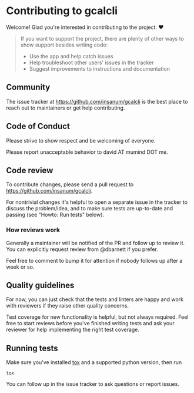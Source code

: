 # Contributing to gcalcli

Welcome! Glad you're interested in contributing to the project. ❤️

> If you want to support the project, there are plenty of other ways to show support besides writing code:
> - Use the app and help catch issues
> - Help troubleshoot other users' issues in the tracker
> - Suggest improvements to instructions and documentation

## Community

The issue tracker at https://github.com/insanum/gcalcli is the best place to reach out to maintainers or get help contributing.

## Code of Conduct

Please strive to show respect and be welcoming of everyone.

Please report unacceptable behavior to david AT mumind DOT me.

## Code review

To contribute changes, please send a pull request to https://github.com/insanum/gcalcli.

For nontrivial changes it's helpful to open a separate issue in the tracker to discuss the problem/idea, and to make sure tests are up-to-date and passing (see "Howto: Run tests" below).

### How reviews work

Generally a maintainer will be notified of the PR and follow up to review it. You can explicitly request review from @dbarnett if you prefer.

Feel free to comment to bump it for attention if nobody follows up after a week or so.

## Quality guidelines

For now, you can just check that the tests and linters are happy and work with reviewers if they raise other quality concerns.

Test coverage for new functionality is helpful, but not always required. Feel free to start reviews before you've finished writing tests and ask your reviewer for help implementing the right test coverage.

## Running tests

Make sure you've installed [tox](https://tox.wiki/) and a supported python version, then run

```shell
tox
```

You can follow up in the issue tracker to ask questions or report issues.
